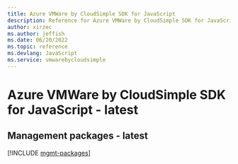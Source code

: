 ```yaml
---
title: Azure VMWare by CloudSimple SDK for JavaScript
description: Reference for Azure VMWare by CloudSimple SDK for JavaScript
author: xirzec
ms.author: jeffish
ms.date: 06/20/2022
ms.topic: reference
ms.devlang: JavaScript
ms.service: vmwarebycloudsimple
---
```

# Azure VMWare by CloudSimple SDK for JavaScript - latest
## Management packages - latest
[!INCLUDE [mgmt-packages](vmware-by-cloudsimple-mgmt-index.md)]

